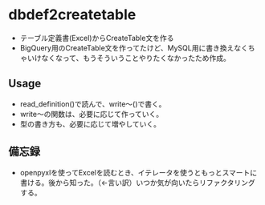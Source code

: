 # dbdef2createtable
- テーブル定義書(Excel)からCreateTable文を作る
- BigQuery用のCreateTable文を作ってたけど、MySQL用に書き換えなくちゃいけなくなって、もうそういうことやりたくなかったため作成。

## Usage
- read_definition()で読んで、write～()で書く。
- write～の関数は、必要に応じて作っていく。
- 型の書き方も、必要に応じて増やしていく。

## 備忘録
- openpyxlを使ってExcelを読むとき、イテレータを使うともっとスマートに書ける。後から知った。（←言い訳）いつか気が向いたらリファクタリングする。
